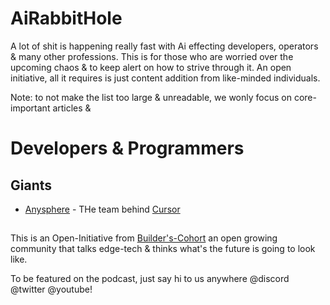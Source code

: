 # AiRabbitHole

A lot of shit is happening really fast with Ai effecting developers, operators & many other professions. This is for those who are worried over the upcoming chaos & to keep alert on how to strive through it. An open initiative, all it requires is just content addition from like-minded individuals.

Note: to not make the list too large & unreadable, we wonly focus on core-important articles & 


# Developers & Programmers

## Giants
- [Anysphere](https://anysphere.inc/) - THe team behind [Cursor](https://www.cursor.com/blog)




## 
This is an Open-Initiative from [Builder's-Cohort](https://www.youtube.com/@TheBuildersCohort) an open growing community that talks edge-tech & thinks what's the future is going to look like. 

To be featured on the podcast, just say hi to us anywhere @discord @twitter @youtube!
